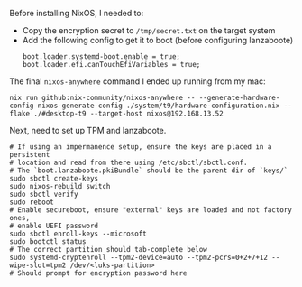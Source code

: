 Before installing NixOS, I needed to:

- Copy the encryption secret to `/tmp/secret.txt` on the target system
- Add the following config to get it to boot (before configuring lanzaboote)
  ```
  boot.loader.systemd-boot.enable = true;
  boot.loader.efi.canTouchEfiVariables = true;
  ```

The final `nixos-anywhere` command I ended up running from my mac:

```
nix run github:nix-community/nixos-anywhere -- --generate-hardware-config nixos-generate-config ./system/t9/hardware-configuration.nix --flake ./#desktop-t9 --target-host nixos@192.168.13.52
```

Next, need to set up TPM and lanzaboote.

```
# If using an impermanence setup, ensure the keys are placed in a persistent
# location and read from there using /etc/sbctl/sbctl.conf.
# The `boot.lanzaboote.pkiBundle` should be the parent dir of `keys/`
sudo sbctl create-keys
sudo nixos-rebuild switch
sudo sbctl verify
sudo reboot
# Enable secureboot, ensure "external" keys are loaded and not factory ones,
# enable UEFI password
sudo sbctl enroll-keys --microsoft
sudo bootctl status
# The correct partition should tab-complete below
sudo systemd-cryptenroll --tpm2-device=auto --tpm2-pcrs=0+2+7+12 --wipe-slot=tpm2 /dev/<luks-partition>
# Should prompt for encryption password here
```
